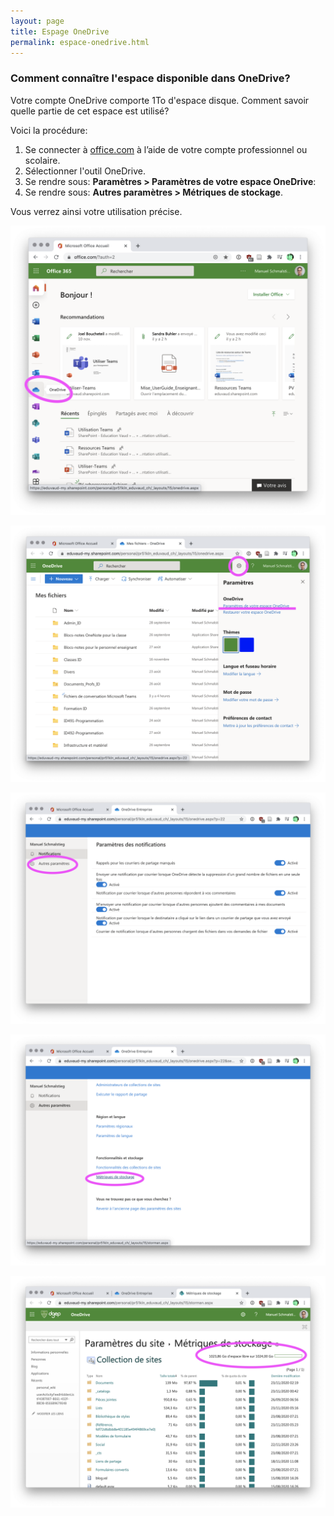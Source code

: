 ```yaml
---
layout: page
title: Espage OneDrive
permalink: espace-onedrive.html
---
```


### Comment connaître l'espace disponible dans OneDrive?

Votre compte OneDrive comporte 1To d'espace disque. Comment savoir quelle partie de cet espace est utilisé? 

Voici la procédure: 

1. Se connecter à [office.com](https://office.com) à l’aide de votre compte professionnel ou scolaire.
2. Sélectionner l'outil OneDrive.
3. Se rendre sous: **Paramètres > Paramètres de votre espace OneDrive**:
4. Se rendre sous: **Autres paramètres > Métriques de stockage**.

Vous verrez ainsi votre utilisation précise.

![Sélectionner l'outil OneDrive](img/metriques-onedrive/01-selectionner-onedrive.png)

![Paramètres](img/metriques-onedrive/02-parametres.png)

![Autres paramètres](img/metriques-onedrive/03-autres-parametres.png)

![Métriques](img/metriques-onedrive/04-metriques.png)

![Métriques de stockage](img/metriques-onedrive/05-metriques-de-stockage.png)